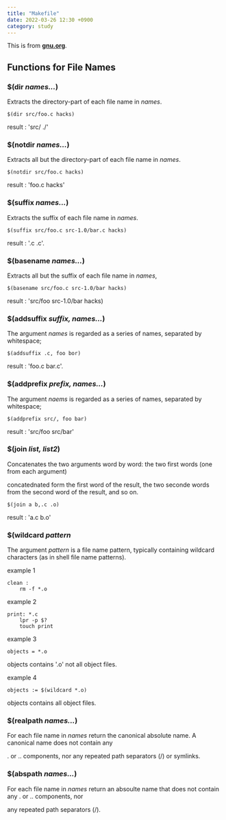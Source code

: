 ```yaml
---
title: "Makefile"
date: 2022-03-26 12:30 +0900
category: study
---
```



This is from **[gnu.org](https://www.gnu.org/software/make/manual/html_node/File-Name-Functions.html)**.

## Functions for File Names

### $(dir <em>names...</em>)

Extracts the directory-part of each file name in <em>names</em>.

	$(dir src/foo.c hacks)
	
result : 'src/ ./'

### $(notdir <em>names...</em>)

Extracts all but the directory-part of each file name in <em>names</em>.

	$(notdir src/foo.c hacks)
	
result : 'foo.c hacks'

### $(suffix <em>names...</em>)

Extracts the suffix of each file name in <em>names</em>.

	$(suffix src/foo.c src-1.0/bar.c hacks)
	
result : '.c .c'.

### $(basename <em>names...</em>)

Extracts all but the suffix of each file name in <em>names</em>,

	$(basename src/foo.c src-1.0/bar hacks)
	
result : 'src/foo src-1.0/bar hacks)

### $(addsuffix <em>suffix, names...</em>)

The argument <em>names</em> is regarded as a series of names, separated by whitespace;

	$(addsuffix .c, foo bor)

result : 'foo.c bar.c'.

### $(addprefix <em>prefix, names...</em>)

The argument <em>naems</em> is regarded as a series of names, separated by whitespace;
	
	$(addprefix src/, foo bar)

result : 'src/foo src/bar'


### $(join <em>list, list2</em>)

Concatenates the two arguments word by word: the two first words (one from each argument)

concatednated form the first word of the result, the two seconde words from the second word of the result, and so on.

	$(join a b,.c .o)

result : 'a.c b.o'	


### $(wildcard <em>pattern</em>

The argument <em>pattern</em> is a file name pattern, typically containing wildcard characters (as in shell file name patterns).

example 1

	clean :
		rm -f *.o
		
example 2 

	print: *.c
		lpr -p $?
		touch print

example 3
		
	objects = *.o

objects contains '.o' not all object files.

example 4
		
	objects := $(wildcard *.o)
	
objects contains all object files.


### $(realpath <em>names...</em>)
	
For each file name in <em>names</em> return the canonical absolute name. A canonical name does not contain any

. or .. components, nor any repeated path separators (/) or symlinks.


### $(abspath <em>names...</em>)

For each file name in <em>names</em> return an absoulte name that does not contain any . or .. components, nor

any repeated path separators (/).



